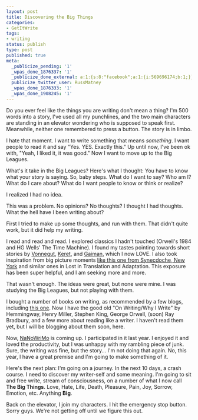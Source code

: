 ```yaml
---
layout: post
title: Discovering the Big Things
categories:
- GetItWrite
tags:
- writing
status: publish
type: post
published: true
meta:
  _publicize_pending: '1'
  _wpas_done_1876337: '1'
  _publicize_done_external: a:1:{s:8:"facebook";a:1:{i:569696174;b:1;}}
  publicize_twitter_user: RussMatney
  _wpas_done_1876333: '1'
  _wpas_done_1908245: '1'
---
```

Do you ever feel like the things you are writing don't mean a thing? I'm 500 words into a story, I've used all my punchlines, and the two main characters are standing in an elevator wondering who is supposed to speak first. Meanwhile, neither one remembered to press a button. The story is in limbo.

I hate that moment. I want to write something that means <em>something</em>. I want people to read it and say "Yes. YES. Exactly this." Up until now, I've been ok with, "Yeah, I liked it, it was good." Now I want to move up to the Big Leagues.

What's it take in the Big Leagues? Here's what I thought: You have to know what your story is saying. So, baby steps. What do I want to say? Who am I? What do I care about? What do I want people to know or think or realize?

I realized I had no idea.

This was a problem. No opinions? No thoughts? I thought I had thoughts. What the hell have I been writing about?

First I tried to make up some thoughts, and run with them. That didn't quite work, but it did help my writing.

I read and read and read. I explored classics I hadn't touched (Orwell's 1984 and HG Wells' The Time Machine). I found my tastes pointing towards short stories by <a href="http://www.amazon.com/Look-Birdie-Unpublished-Short-Fiction/dp/B005ZOF9AC" target="_blank">Vonnegut</a>, <a href="http://www.amazon.com/Nimrod-Flipout-Stories-Etgar-Keret/dp/0374222436/ref=sr_1_1?s=books&amp;ie=UTF8&amp;qid=1350694225&amp;sr=1-1&amp;keywords=keret+nimrod" target="_blank">Keret</a>, and <a href="http://www.amazon.com/Smoke-Mirrors-Short-Fictions-Illusions/dp/0061450162/ref=sr_1_1?s=books&amp;ie=UTF8&amp;qid=1350694298&amp;sr=1-1&amp;keywords=gaiman+smoke" target="_blank">Gaiman</a>, which I now LOVE. I also took inspiration from big picture moments <a href="http://www.youtube.com/watch?v=Z9PzSNy3xj0" target="_blank">like this one from Synecdoche, New York</a> and similar ones in Lost in Translation and Adaptation. This exposure has been super helpful, and I am seeking more and more.

That wasn't enough. The ideas were great, but none were mine. I was studying the Big Leagues, but not playing with them.

I bought a number of books on writing, as recommended by a few blogs, including <a href="http://www.brainpickings.org/" target="_blank">this one</a>. Now I have the good old "On Writing/Why I Write" by Hemmingway, Henry Miller, Stephen King, George Orwell, (soon) Ray Bradbury, and a few more about reading like a writer. I haven't read them yet, but I will be blogging about them soon, here.

Now, <a href="http://www.nanowrimo.org/" target="_blank">NaNoWriMo</a> is coming up. I participated in it last year. I enjoyed it and loved the productivity, but I was unhappy with my rambling piece of junk. Sure, the writing was fine, but the story... I'm not doing that again. No, this year, I have a great premise and I'm going to make something of it.

Here's the next plan: I'm going on a journey. In the next 10 days, a crash course. I need to discover my writer-self and some meaning. I'm going to sit and free write, stream of consciousness, on a number of what I now call <strong>The Big Things</strong>. Love, Hate, Life, Death, Pleasure, Pain, Joy, Sorrow, Emotion, etc. Anything <strong>Big</strong>.

Back on the elevator, I join my characters. I hit the emergency stop button. Sorry guys. We're not getting off until we figure this out.
